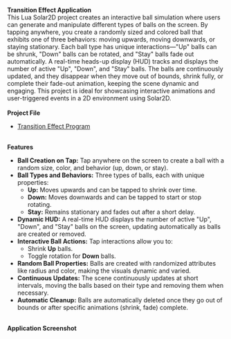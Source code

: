 <b>Transition Effect Application</b>
<br>This Lua Solar2D project creates an interactive ball simulation where users can generate and manipulate different types of balls on the screen. By tapping anywhere, you create a randomly sized and colored ball that exhibits one of three behaviors: moving upwards, moving downwards, or staying stationary. Each ball type has unique interactions—"Up" balls can be shrunk, "Down" balls can be rotated, and "Stay" balls fade out automatically. A real-time heads-up display (HUD) tracks and displays the number of active "Up", "Down", and "Stay" balls. The balls are continuously updated, and they disappear when they move out of bounds, shrink fully, or complete their fade-out animation, keeping the scene dynamic and engaging. This project is ideal for showcasing interactive animations and user-triggered events in a 2D environment using Solar2D.</br>
<br><b>Project File</b></br>
  - [Transition Effect Program](https://github.com/EricDelgado993/Transition-Effect-Application/blob/main/Transition%20Effect%20Application/main.lua)

<br><b>Features</b></br>
  - <b>Ball Creation on Tap:</b> Tap anywhere on the screen to create a ball with a random size, color, and behavior (up, down, or stay).
  - <b>Ball Types and Behaviors:</b> Three types of balls, each with unique properties:
    - <b>Up:</b> Moves upwards and can be tapped to shrink over time.
    - <b>Down:</b> Moves downwards and can be tapped to start or stop rotating.
    - <b>Stay:</b> Remains stationary and fades out after a short delay.
  - <b>Dynamic HUD:</b> A real-time HUD displays the number of active "Up", "Down", and "Stay" balls on the screen, updating automatically as balls are created or removed.
  - <b>Interactive Ball Actions:</b> Tap interactions allow you to:
    - Shrink <b>Up</b> balls.
    - Toggle rotation for <b>Down</b> balls.
  - <b>Random Ball Properties:</b> Balls are created with randomized attributes like radius and color, making the visuals dynamic and varied.
  - <b>Continuous Updates:</b> The scene continuously updates at short intervals, moving the balls based on their type and removing them when necessary.
  - <b>Automatic Cleanup:</b> Balls are automatically deleted once they go out of bounds or after specific animations (shrink, fade) complete.

<br><b>Application Screenshot</b></br>
